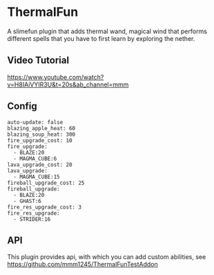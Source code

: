 # ThermalFun
A slimefun plugin that adds thermal wand, magical wind that performs different spells that you have to first learn by exploring the nether.
## Video Tutorial
https://www.youtube.com/watch?v=H8IAiVYIR3U&t=20s&ab_channel=mmm
## Config
```text
auto-update: false
blazing_apple_heat: 60
blazing_soup_heat: 300
fire_upgrade_cost: 10
fire_upgrade:
  - BLAZE:20
  - MAGMA_CUBE:6
lava_upgrade_cost: 20
lava_upgrade:
  - MAGMA_CUBE:15
fireball_upgrade_cost: 25
fireball_upgrade:
  - BLAZE:20
  - GHAST:6
fire_res_upgrade_cost: 3
fire_res_upgrade:
  - STRIDER:16
```
## API
This plugin provides api, with which you can add custom abilities, see https://github.com/mmm1245/ThermalFunTestAddon
